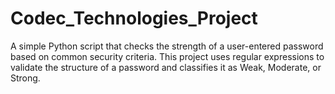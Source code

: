 # Codec_Technologies_Project
A simple Python script that checks the strength of a user-entered password based on common security criteria. This project uses regular expressions to validate the structure of a password and classifies it as Weak, Moderate, or Strong.
